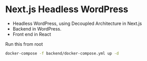 # Next.js Headless WordPress

- Headless WordPress, using Decoupled Architecture in Next.js
- Backend in WordPress.
- Front end in React

Run this from root
```bash
docker-compose -f backend/docker-compose.yml up -d 
```